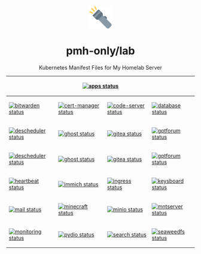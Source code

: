 <div align="center">

<img src="./docs/flashlight.svg" width="60px"/>

# pmh-only/lab
Kubernetes Manifest Files for My Homelab Server

<table>
<thead>
<tr>
<th colspan="4">

[![apps status](https://argo.pmh.codes/api/badge?name=apps&revision=true&showAppName=true)](https://argo.pmh.codes/applications/apps)

</th>
</tr>
</thead>
<tbody>
<td>

[![bitwarden status](https://argo.pmh.codes/api/badge?name=bitwarden&showAppName=true)](https://argo.pmh.codes/applications/bitwarden)

</td>
<td>

[![cert-manager status](https://argo.pmh.codes/api/badge?name=cert-manager&showAppName=true)](https://argo.pmh.codes/applications/cert-manager)

</td>
<td>

[![code-server status](https://argo.pmh.codes/api/badge?name=code-server&showAppName=true)](https://argo.pmh.codes/applications/code-server)

</td>
<td>

[![database status](https://argo.pmh.codes/api/badge?name=database&showAppName=true)](https://argo.pmh.codes/applications/database)

</td>
</tr>
<tr>
<td>

[![descheduler status](https://argo.pmh.codes/api/badge?name=descheduler&showAppName=true)](https://argo.pmh.codes/applications/descheduler)

</td>
<td>

[![ghost status](https://argo.pmh.codes/api/badge?name=ghost&showAppName=true)](https://argo.pmh.codes/applications/ghost)

</td>
<td>

[![gitea status](https://argo.pmh.codes/api/badge?name=gitea&showAppName=true)](https://argo.pmh.codes/applications/gitea)

</td>
<td>

[![gptforum status](https://argo.pmh.codes/api/badge?name=gptforum&showAppName=true)](https://argo.pmh.codes/applications/gptforum)

</td>
</tr>
<tr>
<td>

[![descheduler status](https://argo.pmh.codes/api/badge?name=descheduler&showAppName=true)](https://argo.pmh.codes/applications/descheduler)

</td>
<td>

[![ghost status](https://argo.pmh.codes/api/badge?name=ghost&showAppName=true)](https://argo.pmh.codes/applications/ghost)

</td>
<td>

[![gitea status](https://argo.pmh.codes/api/badge?name=gitea&showAppName=true)](https://argo.pmh.codes/applications/gitea)

</td>
<td>

[![gptforum status](https://argo.pmh.codes/api/badge?name=gptforum&showAppName=true)](https://argo.pmh.codes/applications/gptforum)

</td>
</tr>
<tr>
<td>

[![heartbeat status](https://argo.pmh.codes/api/badge?name=heartbeat&showAppName=true)](https://argo.pmh.codes/applications/heartbeat)

</td>
<td>

[![immich status](https://argo.pmh.codes/api/badge?name=immich&showAppName=true)](https://argo.pmh.codes/applications/immich)

</td>
<td>

[![ingress status](https://argo.pmh.codes/api/badge?name=ingress&showAppName=true)](https://argo.pmh.codes/applications/ingress)

</td>
<td>

[![keysboard status](https://argo.pmh.codes/api/badge?name=keysboard&showAppName=true)](https://argo.pmh.codes/applications/keysboard)

</td>
</tr>
<tr>
<td>

[![mail status](https://argo.pmh.codes/api/badge?name=mail&showAppName=true)](https://argo.pmh.codes/applications/mail)

</td>
<td>

[![minecraft status](https://argo.pmh.codes/api/badge?name=minecraft&showAppName=true)](https://argo.pmh.codes/applications/minecraft)

</td>
<td>

[![minio status](https://argo.pmh.codes/api/badge?name=minio&showAppName=true)](https://argo.pmh.codes/applications/minio)

</td>
<td>

[![mntserver status](https://argo.pmh.codes/api/badge?name=mntserver&showAppName=true)](https://argo.pmh.codes/applications/mntserver)

</td>
</tr>
<tr>
<td>

[![monitoring status](https://argo.pmh.codes/api/badge?name=monitoring&showAppName=true)](https://argo.pmh.codes/applications/monitoring)

</td>
<td>

[![pydio status](https://argo.pmh.codes/api/badge?name=pydio&showAppName=true)](https://argo.pmh.codes/applications/pydio)

</td>
<td>

[![search status](https://argo.pmh.codes/api/badge?name=search&showAppName=true)](https://argo.pmh.codes/applications/search)

</td>
<td>

[![seaweedfs status](https://argo.pmh.codes/api/badge?name=seaweedfs&showAppName=true)](https://argo.pmh.codes/applications/seaweedfs)

</td>
</tr>
</tbody>
</table>

</div>
